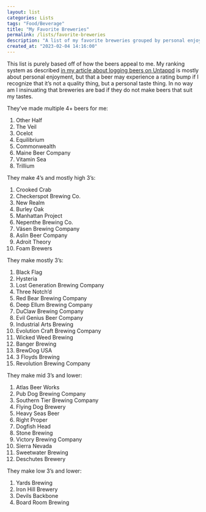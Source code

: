 ```yaml
---
layout: list
categories: Lists
tags: "Food/Beverage"
title: "My Favorite Breweries"
permalink: /lists/favorite-breweries
description: "A list of my favorite breweries grouped by personal enjoyment and quality of beer."
created_at: "2023-02-04 14:16:00"
---
```


This list is purely based off of how the beers appeal to me. My ranking system as described [in my article about logging beers on Untappd](https://reesdraminski.com/writing/beer-ratings#how-does-untappd-reviewing-work-how-do-i-approach-rating) is mostly about personal enjoyment, but that a beer may experience a rating bump if I recognize that it’s not a quality thing, but a personal taste thing. In no way am I insinuating that breweries are bad if they do not make beers that suit my tastes. 

They’ve made multiple 4+ beers for me:
1. Other Half
2. The Veil
3. Ocelot
4. Equilibrium
5. Commonwealth
6. Maine Beer Company
7. Vitamin Sea
8. Trillium

They make 4’s and mostly high 3’s:
1. Crooked Crab
2. Checkerspot Brewing Co.
3. New Realm
4. Burley Oak
5. Manhattan Project
6. Nepenthe Brewing Co.
7. Väsen Brewing Company
8. Aslin Beer Company
9. Adroit Theory
10. Foam Brewers

They make mostly 3’s:
1. Black Flag
2. Hysteria
3. Lost Generation Brewing Company
4. Three Notch’d
5. Red Bear Brewing Company
6. Deep Ellum Brewing Company
7. DuClaw Brewing Company
8. Evil Genius Beer Company
9. Industrial Arts Brewing
10. Evolution Craft Brewing Company
11. Wicked Weed Brewing
12. Banger Brewing
13. BrewDog USA
14. 3 Floyds Brewing
15. Revolution Brewing Company

They make mid 3’s and lower:
1. Atlas Beer Works
2. Pub Dog Brewing Company
4. Southern Tier Brewing Company
5. Flying Dog Brewery
6. Heavy Seas Beer
7. Right Proper
8. Dogfish Head
9. Stone Brewing
10. Victory Brewing Company
11. Sierra Nevada
12. Sweetwater Brewing
13. Deschutes Brewery

They make low 3’s and lower:
1. Yards Brewing
2. Iron Hill Brewery
3. Devils Backbone
4. Board Room Brewing